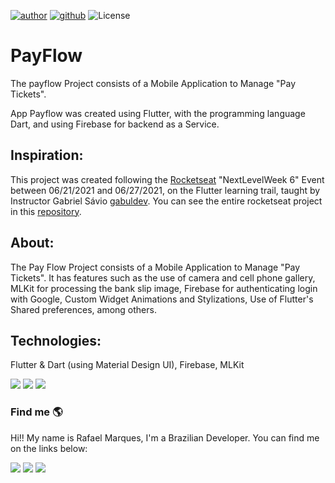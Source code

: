 
[![author](https://img.shields.io/badge/Author-Rafael_Marques-blue.svg)](https://www.linkedin.com/in/rafamarquesrmb/) [![github](https://img.shields.io/badge/Github-rafamarquesrmb-ligh.svg)](https://github.com/rafamarquesrmb/) ![License](https://img.shields.io/badge/License-MIT-ligh.svg)

  

# PayFlow

  
The payflow Project consists of a Mobile Application to Manage "Pay Tickets".

App Payflow was created using Flutter, with the programming language Dart, and using Firebase for backend as a Service. 

  
  

## Inspiration:

  

This project was created following the [Rocketseat](https://rocketseat.com.br/) "NextLevelWeek 6" Event between 06/21/2021 and 06/27/2021, on the Flutter learning trail, taught by Instructor Gabriel Sávio [gabuldev](https://github.com/gabuldev). You can see the entire rocketseat project in this [repository](https://github.com/rocketseat-education/nlw-06-flutter). 

  

## About:

The Pay Flow Project consists of a Mobile Application to Manage "Pay Tickets". It has features such as the use of camera and cell phone gallery, MLKit for processing the bank slip image, Firebase for authenticating login with Google, Custom Widget Animations and Stylizations, Use of Flutter's Shared preferences, among others.

  

## Technologies:

Flutter & Dart (using Material Design UI), Firebase, MLKit

<img src="https://img.shields.io/badge/Flutter-02569B?style=for-the-badge&logo=flutter&logoColor=white" /> <img src="https://img.shields.io/badge/Dart-0175C2?style=for-the-badge&logo=dart&logoColor=white" /> <img src="https://img.shields.io/badge/Material--UI-0081CB?style=for-the-badge&logo=material-ui&logoColor=white"/>

  

### Find me 🌎

Hi!! My name is Rafael Marques, I'm a Brazilian Developer. You can find me on the links below:

  

[<img src="https://img.shields.io/badge/linkedin-%230077B5.svg?&style=for-the-badge&logo=linkedin&logoColor=white" />](https://www.linkedin.com/in/rafamarquesrmb/) [<img src = "https://img.shields.io/badge/instagram-%23E4405F.svg?&style=for-the-badge&logo=instagram&logoColor=white">](https://www.instagram.com/rafamarquesrmb/) [<img src="https://img.shields.io/badge/GitHub-100000?style=for-the-badge&logo=github&logoColor=white" />](https://github.com/rafamarquesrmb)
